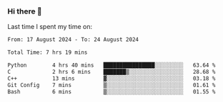 ### Hi there 👋

<!--
**Grav1tum/Grav1tum** is a ✨ _special_ ✨ repository because its `README.md` (this file) appears on your GitHub profile.

Here are some ideas to get you started:

- 🔭 I’m currently working on ...
- 🌱 I’m currently learning ...
- 👯 I’m looking to collaborate on ...
- 🤔 I’m looking for help with ...
- 💬 Ask me about ...
- 📫 How to reach me: ...
- 😄 Pronouns: ...
- ⚡ Fun fact: ...
-->
Last time I spent my time on:
<!--START_SECTION:waka-->

```txt
From: 17 August 2024 - To: 24 August 2024

Total Time: 7 hrs 19 mins

Python        4 hrs 40 mins   ████████████████░░░░░░░░░   63.64 %
C             2 hrs 6 mins    ███████▒░░░░░░░░░░░░░░░░░   28.68 %
C++           13 mins         ▓░░░░░░░░░░░░░░░░░░░░░░░░   03.18 %
Git Config    7 mins          ▒░░░░░░░░░░░░░░░░░░░░░░░░   01.61 %
Bash          6 mins          ▒░░░░░░░░░░░░░░░░░░░░░░░░   01.55 %
```

<!--END_SECTION:waka-->
